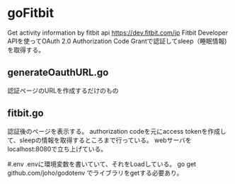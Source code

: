 # goFitbit
Get activity information by fitbit api
https://dev.fitbit.com/jp
Fitbit Developer APIを使ってOAuth 2.0 Authorization Code Grantで認証してsleep（睡眠情報)
を取得する。

## generateOauthURL.go
認証ページのURLを作成するだけのもの

## fitbit.go
認証後のページを表示する。
authorization codeを元にaccess tokenを作成して、sleepの情報を取得するところまで行っている。
webサーバをlocalhost:8080で立ち上げている。

#.env
.envに環境変数を書いていて、それをLoadしている。
go get github.com/joho/godotenv
でライブラリをgetする必要あり。
